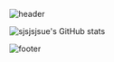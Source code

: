 
<!--
**sjsjsjsue/sjsjsjsue** is a ✨ _special_ ✨ repository because its `README.md` (this file) appears on your GitHub profile.

Here are some ideas to get you started:

- 🔭 I’m currently working on ...
- 🌱 I’m currently learning ...
- 👯 I’m looking to collaborate on ...
- 🤔 I’m looking for help with ...
- 💬 Ask me about ...
- 📫 How to reach me: ...
- 😄 Pronouns: ...
- ⚡ Fun fact: ...
[Anurag's GitHub stats](https://github-readme-stats.vercel.app/api?sjsjsjsue=anuraghazra&theme=darcula_icons=true) <맨 아래 S>
<a href="버튼을 눌렀을 때 이동할 링크" target="_blank"><img src="https://img.shields.io/badge/뱃지레이블-배경색?style=뱃지모양&logo=로고&logoColor=로고색상"/></a>
![header](https://capsule-render.vercel.app/api?type=wave&color=auto&height=300&section=header&text=capsule%20render&fontSize=90) <맨위 꾸미기>
-->

![header](https://capsule-render.vercel.app/api?type=waving&color=0:E4F7BA,100:6B8A24&height=300&section=header&text=Welcome&fontSize=80&fontColor=F6F6F6&animation=twinkling)


![sjsjsjsue's GitHub stats](https://github-readme-stats.vercel.app/api?username=sjsjsjsue&theme=dark&show_icons=true)

![footer](https://capsule-render.vercel.app/api?section=footer&color=0:EDC7E8,100:121212&type=waving)
